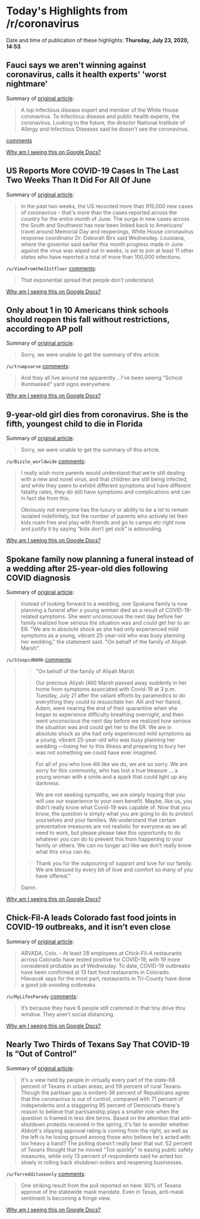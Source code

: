 # Today's Highlights from /r/coronavirus

Date and time of publication of these highlights: **Thursday, July 23, 2020, 14:53**.

## Fauci says we aren't winning against coronavirus, calls it health experts' 'worst nightmare'

Summary of [original article](https://www.newsweek.com/fauci-says-we-arent-winning-against-coronavirus-calls-it-health-experts-worst-nightmare-1519878):

> A top infectious disease expert and member of the White House coronavirus. To infectious disease and public health experts, the coronavirus. Looking to the future, the director National Institute of Allergy and Infectious Diseases said he doesn't see the coronavirus.

[comments](https://www.reddit.com/r/Coronavirus/comments/hwed9l/fauci_says_we_arent_winning_against_coronavirus/)

[Why am I seeing this on Google Docs?](https://docs.google.com/document/d/1Dc6We63vOXIZsc0op-Bt4abqkYjXzOigalQqFxmvvbM/edit?usp=sharing)

## US Reports More COVID-19 Cases In The Last Two Weeks Than It Did For All Of June

Summary of [original article](https://dfw.cbslocal.com/2020/07/23/us-more-covid-19-cases-two-weeks-all-of-june/):

> In the past two weeks, the US recorded more than 915,000 new cases of coronavirus - that's more than the cases reported across the country for the entire month of June. The surge in new cases across the South and Southwest has now been linked back to Americans' travel around Memorial Day and reopenings, White House coronavirus response coordinator Dr. Deborah Birx said Wednesday. Louisiana, where the governor said earlier this month progress made in June against the virus was wiped out in weeks, is set to join at least 11 other states who have reported a total of more than 100,000 infections.

`/u/Viewfromthe31stfloor` [comments](https://www.reddit.com/r/Coronavirus/comments/hwewoy/us_reports_more_covid19_cases_in_the_last_two/):

> That exponential spread that people don’t understand.

[Why am I seeing this on Google Docs?](https://docs.google.com/document/d/1Dc6We63vOXIZsc0op-Bt4abqkYjXzOigalQqFxmvvbM/edit?usp=sharing)

## Only about 1 in 10 Americans think schools should reopen this fall without restrictions, according to AP poll

Summary of [original article](https://www.orlandosentinel.com/coronavirus/ct-nw-covid-schools-reopening-poll-20200722-5y6wvm655jgkxlznunq4rzttt4-story.html):

> Sorry, we were unable to get the summary of this article.

`/u/trumpsarse` [comments](https://www.reddit.com/r/Coronavirus/comments/hwed3j/only_about_1_in_10_americans_think_schools_should/):

> And they all live around me apparently... I've been seeing "School #unmasked" yard signs everywhere.

[Why am I seeing this on Google Docs?](https://docs.google.com/document/d/1Dc6We63vOXIZsc0op-Bt4abqkYjXzOigalQqFxmvvbM/edit?usp=sharing)

## 9-year-old girl dies from coronavirus. She is the fifth, youngest child to die in Florida

Summary of [original article](https://www.miamiherald.com/news/coronavirus/article244425032.html):

> Sorry, we were unable to get the summary of this article.

`/u/Bizzle_worldwide` [comments](https://www.reddit.com/r/Coronavirus/comments/hwg1k8/9yearold_girl_dies_from_coronavirus_she_is_the/):

> I really wish more parents would understand that we’re still dealing with a new and novel virus, and that children are still being infected, and while they seem to exhibit different symptoms and have different fatality rates, they do still have symptoms and complications and can in fact die from this. 
> 
> Obviously not everyone has the luxury or ability to be a let to remain isolated indefinitely, but the number of parents who actively let their kids roam free and play with friends and go to camps etc right now and justify it by saying “kids don’t get sick” is astounding.

[Why am I seeing this on Google Docs?](https://docs.google.com/document/d/1Dc6We63vOXIZsc0op-Bt4abqkYjXzOigalQqFxmvvbM/edit?usp=sharing)

## Spokane family now planning a funeral instead of a wedding after 25-year-old dies following COVID diagnosis

Summary of [original article](https://www.khq.com/coronavirus/spokane-family-now-planning-a-funeral-instead-of-a-wedding-after-25-year-old-dies/article_63796f26-cc9d-11ea-a263-53700ca65d29.html):

> Instead of looking forward to a wedding, one Spokane family is now planning a funeral after a young woman died as a result of COVID-19-related symptoms. She went unconscious the next day before her family realized how serious the situation was and could get her to an ER. "We are in absolute shock as she had only experienced mild symptoms as a young, vibrant 25-year-old who was busy planning her wedding," the statement said. "On behalf of the family of Aliyah Marsh".

`/u/StoopidN00b` [comments](https://www.reddit.com/r/Coronavirus/comments/hwfhyj/spokane_family_now_planning_a_funeral_instead_of/):

> > "On behalf of the family of Aliyah Marsh
> 
> > Our precious Aliyah (Alli) Marsh passed away suddenly in her home from symptoms associated with Covid-19 at 3 p.m. Tuesday, July 21 after the valiant efforts by paramedics to do everything they could to resuscitate her. Alli and her fiancé, Adam, were nearing the end of their quarantine when she began to experience difficulty breathing overnight, and then went unconscious the next day before we realized how serious the situation was and could get her to the ER. We are in absolute shock as she had only experienced mild symptoms as a young, vibrant 25-year-old who was busy planning her wedding —losing her to this illness and preparing to bury her was not something we could have ever imagined.
> 
> > For all of you who love Alli like we do, we are so sorry. We are sorry for this community, who has lost a true treasure … a young woman with a smile and a spark that could light up any darkness.
> 
> > We are not seeking sympathy, we are simply hoping that you will use our experience to your own benefit. Maybe, like us, you didn’t really know what Covid-19 was capable of. Now that you know, the question is simply what you are going to do to protect yourselves and your families. We understand that certain preventative measures are not realistic for everyone as we all need to work, but please please take this opportunity to do whatever you can do to prevent this from happening to your family or others. We can no longer act like we don’t really know what this virus can do.
> 
> > Thank you for the outpouring of support and love for our family. We are blessed by every bit of love and comfort so many of you have offered."
> 
> Damn.

[Why am I seeing this on Google Docs?](https://docs.google.com/document/d/1Dc6We63vOXIZsc0op-Bt4abqkYjXzOigalQqFxmvvbM/edit?usp=sharing)

## Chick-Fil-A leads Colorado fast food joints in COVID-19 outbreaks, and it isn’t even close

Summary of [original article](https://kdvr.com/news/local/chick-fil-a-leads-colorado-fast-food-joints-in-covid-19-outbreaks-and-it-isnt-even-close/):

> ARVADA, Colo. - At least 28 employees at Chick-Fil-A restaurants across Colorado have tested positive for COVID-19, with 19 more considered probable as of Wednesday. To date, COVID-19 outbreaks have been confirmed at 13 fast food restaurants in Colorado. Hlavacek says for the most part, restaurants in Tri-County have done a good job avoiding outbreaks.

`/u/MyLifesParody` [comments](https://www.reddit.com/r/Coronavirus/comments/hwh84z/chickfila_leads_colorado_fast_food_joints_in/):

> It’s because they have 6 people still crammed in that tiny drive thru window. They aren’t social distancing.

[Why am I seeing this on Google Docs?](https://docs.google.com/document/d/1Dc6We63vOXIZsc0op-Bt4abqkYjXzOigalQqFxmvvbM/edit?usp=sharing)

## Nearly Two Thirds of Texans Say That COVID-19 Is “Out of Control”

Summary of [original article](https://www.texasmonthly.com/politics/poll-texans-greg-abbott-coronavirus/):

> It's a view held by people in virtually every part of the state-68 percent of Texans in urban areas, and 59 percent of rural Texans. Though the partisan gap is evident-36 percent of Republicans agree that the coronavirus is out of control, compared with 71 percent of independents and a staggering 95 percent of Democrats-there's reason to believe that partisanship plays a smaller role when the question is framed in less dire terms. Based on the attention that anti-shutdown protests received in the spring, it's fair to wonder whether Abbott's slipping approval rating is coming from the right, as well as the left-is he losing ground among those who believe he's acted with too heavy a hand? The polling doesn't really bear that out: 52 percent of Texans thought that he moved "Too quickly" in easing public safety measures, while only 13 percent of respondents said he acted too slowly in rolling back shutdown orders and reopening businesses.

`/u/forreddituseonly` [comments](https://www.reddit.com/r/Coronavirus/comments/hwiwy1/nearly_two_thirds_of_texans_say_that_covid19_is/):

> One striking result from the poll reported on here: 80% of Texans approve of the statewide mask mandate.  Even in Texas, anti-mask sentiment is becoming a fringe view.

[Why am I seeing this on Google Docs?](https://docs.google.com/document/d/1Dc6We63vOXIZsc0op-Bt4abqkYjXzOigalQqFxmvvbM/edit?usp=sharing)

